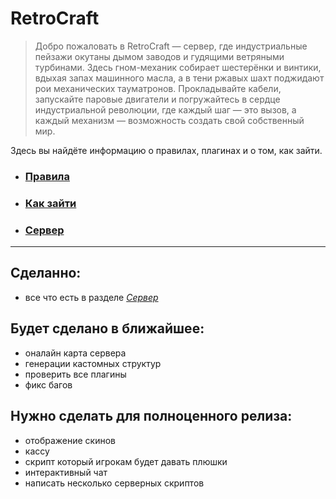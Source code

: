 # RetroCraft

> Добро пожаловать в RetroCraft — сервер, где индустриальные пейзажи окутаны дымом заводов и гудящими ветряными турбинами.
Здесь гном-механик собирает шестерёнки и винтики, вдыхая запах машинного масла, а в тени ржавых шахт поджидают рои механических тауматронов. Прокладывайте кабели, запускайте паровые двигатели и погружайтесь в сердце индустриальной революции, где каждый шаг — это вызов, а каждый механизм — возможность создать свой собственный мир.

Здесь вы найдёте информацию о правилах, плагинах и о том, как зайти.

- ### [Правила](rules.md)
- ### [Как зайти](join.md)
- ### [Сервер](info.md)


---

## Сделанно:
- все что есть в разделе *[Сервер](info.md)*
## Будет сделано в ближайшее:
- оналайн карта сервера
- генерации кастомных структур
- проверить все плагины
- фикс багов
## Нужно сделать для полноценного релиза:
- отображение скинов
- кассу
- скрипт который игрокам будет давать плюшки
- интерактивный чат
- написать несколько серверных скриптов